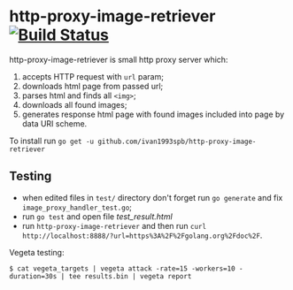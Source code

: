 

http-proxy-image-retriever [![Build Status](https://travis-ci.org/ivan1993spb/http-proxy-image-retriever.svg?branch=master)](https://travis-ci.org/ivan1993spb/http-proxy-image-retriever)
==========================

http-proxy-image-retriever is small http proxy server which:

1. accepts HTTP request with `url` param;
2. downloads html page from passed url;
3. parses html and finds all `<img>`;
4. downloads all found images;
5. generates response html page with found images included into page by data URI scheme.

To install run `go get -u github.com/ivan1993spb/http-proxy-image-retriever`

Testing
-------

* when edited files in `test/` directory don't forget run `go generate` and fix `image_proxy_handler_test.go`;
* run `go test` and open file *test_result.html*
* run `http-proxy-image-retriever` and then run `curl http://localhost:8888/?url=https%3A%2F%2Fgolang.org%2Fdoc%2F`.

Vegeta testing:

```
$ cat vegeta_targets | vegeta attack -rate=15 -workers=10 -duration=30s | tee results.bin | vegeta report
```
